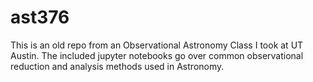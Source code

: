 # ast376
This is an old repo from an Observational Astronomy Class I took at UT Austin.
The included jupyter notebooks go over common observational reduction and analysis methods used in Astronomy.
